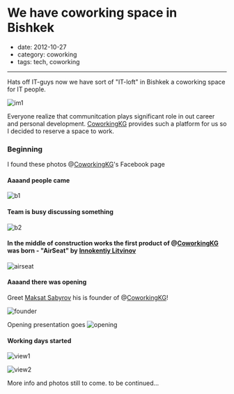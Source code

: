 # We have coworking space in Bishkek

- date: 2012-10-27
- category: coworking
- tags: tech, coworking

------

Hats off IT-guys now we have sort of "IT-loft" in Bishkek a coworking space for IT people.

![im1][]

Everyone realize that communitcation plays significant role in out career and personal development.
[CoworkingKG][] provides such a platform for us so I decided to reserve a space to work.

### Beginning

I found these photos @[CoworkingKG][]'s Facebook page

#### Aaaand people came
![b1][]

#### Team is busy discussing something
![b2][]

#### In the middle of construction works the first product of @[CoworkingKG] was born - "AirSeat" by [Innokentiy Litvinov][]
![airseat]

#### Aaaand there was opening
Greet [Maksat Sabyrov][] his is founder of @[CoworkingKG][]!

![founder][]

Opening presentation goes
![opening][]

#### Working days started

![view1][]

![view2][]


More info and photos still to come. to be continued...


[coworkingkg]: https://www.facebook.com/Meetup.kg/
[Innokentiy Litvinov]: https://www.facebook.com/innokentiy.litvinov?fref=http://imanhodjaev.com
[Maksat Sabyrov]: https://www.facebook.com/sabyrov?fref=http://imanhodjaev.com
[im1]: /coworking/banner.jpeg
[founder]: /coworking/maks.jpeg "Maksat Sabyrov"
[b1]: /coworking/beginning0.jpeg
[b2]: /coworking/beginning.jpeg
[airseat]: /coworking/airseat0.jpeg
[opening]: /coworking/opening1.jpeg
[view1]: /coworking/stage1.jpeg
[view2]: /coworking/workingday.jpeg
